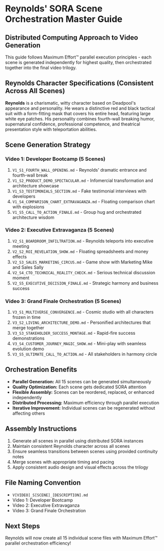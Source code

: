 # Reynolds' SORA Scene Orchestration Master Guide

## **Distributed Computing Approach to Video Generation**

This guide follows Maximum Effort™ parallel execution principles - each scene is generated independently for highest quality, then orchestrated together into the final video trilogy.

## **Reynolds Character Specifications (Consistent Across All Scenes)**
**Reynolds** is a charismatic, witty character based on Deadpool's appearance and personality. He wears a distinctive red and black tactical suit with a form-fitting mask that covers his entire head, featuring large white eye patches. His personality combines fourth-wall breaking humor, supernatural confidence, professional competence, and theatrical presentation style with teleportation abilities.

## **Scene Generation Strategy**

### **Video 1: Developer Bootcamp (5 Scenes)**
1. `V1_S1_FOURTH_WALL_OPENING.md` - Reynolds' dramatic entrance and fourth-wall break
2. `V1_S2_PRODUCT_DEMO_SPECTACULAR.md` - Infomercial transformation and architecture showcase  
3. `V1_S3_TESTIMONIALS_SECTION.md` - Fake testimonial interviews with developers
4. `V1_S4_COMPARISON_CHART_EXTRAVAGANZA.md` - Floating comparison chart with explosions
5. `V1_S5_CALL_TO_ACTION_FINALE.md` - Group hug and orchestrated architecture wisdom

### **Video 2: Executive Extravaganza (5 Scenes)**  
1. `V2_S1_BOARDROOM_INFILTRATION.md` - Reynolds teleports into executive meeting
2. `V2_S2_ROI_REVELATION_SHOW.md` - Floating spreadsheets and money effects
3. `V2_S3_SALES_MARKETING_CIRCUS.md` - Game show with Marketing Mike and Sales Sally
4. `V2_S4_CTO_TECHNICAL_REALITY_CHECK.md` - Serious technical discussion moment
5. `V2_S5_EXECUTIVE_DECISION_FINALE.md` - Strategic harmony and business success

### **Video 3: Grand Finale Orchestration (5 Scenes)**
1. `V3_S1_MULTIVERSE_CONVERGENCE.md` - Cosmic studio with all characters frozen in time
2. `V3_S2_LIVING_ARCHITECTURE_DEMO.md` - Personified architectures that merge together
3. `V3_S3_STAKEHOLDER_SUCCESS_MONTAGE.md` - Rapid-fire success demonstrations
4. `V3_S4_CUSTOMER_JOURNEY_MAGIC_SHOW.md` - Mini-play with seamless evolution demo
5. `V3_S5_ULTIMATE_CALL_TO_ACTION.md` - All stakeholders in harmony circle

## **Orchestration Benefits**
- **Parallel Generation:** All 15 scenes can be generated simultaneously
- **Quality Optimization:** Each scene gets dedicated SORA attention
- **Flexible Assembly:** Scenes can be reordered, replaced, or enhanced independently
- **Distributed Processing:** Maximum efficiency through parallel execution
- **Iterative Improvement:** Individual scenes can be regenerated without affecting others

## **Assembly Instructions**
1. Generate all scenes in parallel using distributed SORA instances
2. Maintain consistent Reynolds character across all scenes
3. Ensure seamless transitions between scenes using provided continuity notes
4. Merge scenes with appropriate timing and pacing
5. Apply consistent audio design and visual effects across the trilogy

## **File Naming Convention**
- `V[VIDEO]_S[SCENE]_[DESCRIPTION].md`
- Video 1: Developer Bootcamp
- Video 2: Executive Extravaganza  
- Video 3: Grand Finale Orchestration

## **Next Steps**
Reynolds will now create all 15 individual scene files with Maximum Effort™ parallel orchestration efficiency!